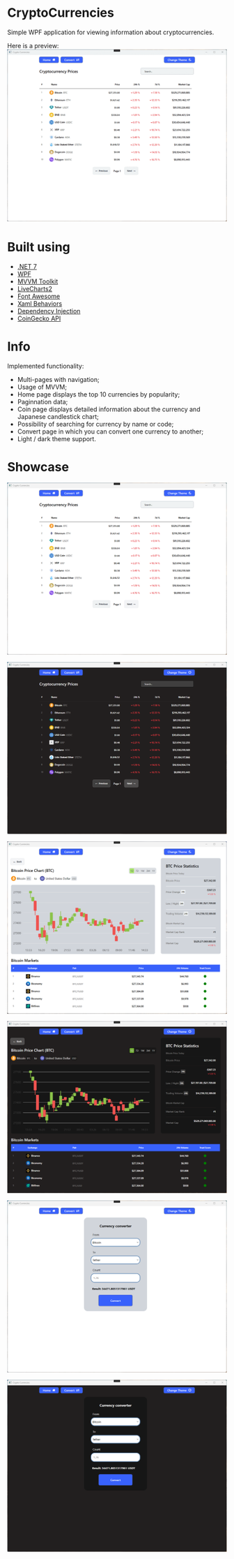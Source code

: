# CryptoCurrencies
Simple WPF application for viewing information about cryptocurrencies.

Here is a preview:
![Prewiew](/Images/Preview.gif)

# Built using
- [.NET 7](https://dotnet.microsoft.com/en-us/)
- [WPF](https://github.com/dotnet/wpf)
- [MVVM Toolkit](https://github.com/CommunityToolkit/MVVM-Samples)
- [LiveCharts2](https://github.com/beto-rodriguez/LiveCharts2)
- [Font Awesome](https://github.com/charri/Font-Awesome-WPF/)
- [Xaml Behaviors](https://github.com/Microsoft/XamlBehaviorsWpf)
- [Dependency Injection](https://github.com/dotnet/runtime)
- [CoinGecko API](https://www.coingecko.com/en/api/documentation)

# Info 
Implemented functionality:
- Multi-pages with navigation;
- Usage of MVVM;
- Home page displays the top 10 currencies by popularity;
- Paginnation data;
- Coin page displays detailed information about the currency and Japanese candlestick chart;
- Possibility of searching for currency by name or code;
- Convert page in which you can convert one currency to another;
- Light / dark theme support.

# Showcase 

![Home page light](/Images/Home-Page-Light.png)

![Home page light](/Images/Home-Page-Dark.png)

![Home page light](/Images/Detail-Page-Light.png)

![Home page light](/Images/Detail-Page-Dark.png)

![Home page light](/Images/Convert-Page-Light.png)

![Home page light](/Images/Convert-Page-Dark.png)